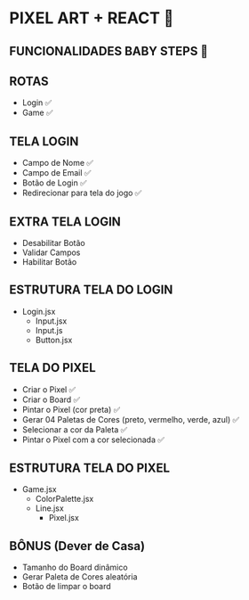 # PIXEL ART + REACT 🎨

## FUNCIONALIDADES BABY STEPS 👶


## ROTAS
 - Login ✅
 - Game ✅


## TELA LOGIN
 - Campo de Nome ✅
 - Campo de Email ✅
 - Botão de Login ✅
 - Redirecionar para tela do jogo ✅


## EXTRA TELA LOGIN
 - Desabilitar Botão 
 - Validar Campos 
 - Habilitar Botão 


## ESTRUTURA TELA DO LOGIN
 - Login.jsx
    - Input.jsx
    - Input.js
    - Button.jsx


## TELA DO PIXEL
- Criar o Pixel ✅
- Criar o Board ✅
- Pintar o Pixel (cor preta) ✅
- Gerar 04 Paletas de Cores (preto, vermelho, verde, azul) ✅
- Selecionar a cor da Paleta ✅
- Pintar o Pixel com a cor selecionada ✅


## ESTRUTURA TELA DO PIXEL
 - Game.jsx
    - ColorPalette.jsx
    - Line.jsx
        - Pixel.jsx


## BÔNUS (Dever de Casa)
- Tamanho do Board dinâmico
- Gerar Paleta de Cores aleatória
- Botão de limpar o board
